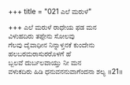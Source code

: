 +++
title = "021 ಎಲೆ ಮರುಳೆ"

+++
ಎಲೆ ಮರುಳೆ ರಾಧೇಯ ಫಡ ಮನ  
ವಿಳುಹದಿರು ತಪ್ಪೇನು ಸೋಲವು  
ಗೆಲವು ದೈವಾಧೀನ ನಿನ್ನಾಳ್ತನಕೆ ಕುಂದೇನು  
ಹಲಬರಮರಾಸುರರೊಳಗೆ ಹೆ  
ಬ್ಬಲವೆ ದುರ್ಬಲವಾಯ್ತು ನೀ ಮನ  
ವಳುಕದಿರು ಹಿಡಿ ಧನುವನನುವಾಗೆಂದನಾ ಶಲ್ಯ       ॥21॥